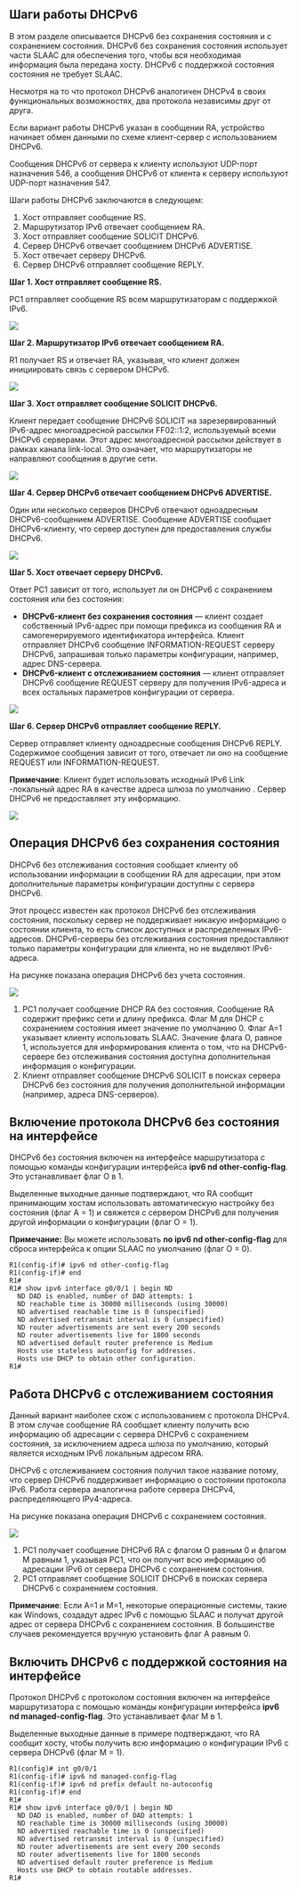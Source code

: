 <!-- 8.3.1 -->
## Шаги работы DHCPv6

В этом разделе описывается DHCPv6 без сохранения состояния и с сохранением состояния. DHCPv6 без сохранения состояния использует части SLAAC для обеспечения того, чтобы вся необходимая информация была передана хосту. DHCPv6 с поддержкой состояния состояния не требует SLAAC.

Несмотря на то что протокол DHCPv6 аналогичен DHCPv4 в своих функциональных возможностях, два протокола независимы друг от друга.

Если вариант работы DHCPv6 указан в сообщении RA, устройство начинает обмен данными по схеме клиент-сервер с использованием DHCPv6.

Сообщения DHCPv6 от сервера к клиенту используют UDP-порт назначения 546, а сообщения DHCPv6 от клиента к серверу используют UDP-порт назначения 547.

Шаги работы DHCPv6 заключаются в следующем:

1. Хост отправляет сообщение RS.
2. Маршрутизатор IPv6 отвечает сообщением RA.
3. Хост отправляет сообщение SOLICIT DHCPv6.
4. Сервер DHCPv6 отвечает сообщением DHCPv6 ADVERTISE.
5. Хост отвечает серверу DHCPv6.
6. Сервер DHCPv6 отправляет сообщение REPLY.

**Шаг 1. Хост отправляет сообщение RS.**

PC1 отправляет сообщение RS всем маршрутизаторам с поддержкой IPv6.

![](./assets/8.3.1-1.png)


**Шаг 2. Маршрутизатор IPv6 отвечает сообщением RA.**

R1 получает RS и отвечает RA, указывая, что клиент должен инициировать связь с сервером DHCPv6.

![](./assets/8.3.1-2.png)


**Шаг 3. Хост отправляет сообщение SOLICIT DHCPv6.**

Клиент передает сообщение DHCPv6 SOLICIT на зарезервированный IPv6-адрес многоадресной рассылки FF02::1:2, используемый всеми DHCPv6 серверами. Этот адрес многоадресной рассылки действует в рамках канала link-local. Это означает, что маршрутизаторы не направляют сообщения в другие сети.

![](./assets/8.3.1-3.png)


**Шаг 4. Сервер DHCPv6 отвечает сообщением DHCPv6 ADVERTISE.**

Один или несколько серверов DHCPv6 отвечают одноадресным DHCPv6-сообщением ADVERTISE. Сообщение ADVERTISE сообщает DHCPv6-клиенту, что сервер доступен для предоставления службы DHCPv6.

![](./assets/8.3.1-4.png)


**Шаг 5. Хост отвечает серверу DHCPv6.**

Ответ PC1 зависит от того, использует ли он DHCPv6 с сохранением состояния или без состояния:

*  **DHCPv6-клиент без сохранения состояния** — клиент создает собственный IPv6-адрес при помощи префикса из сообщения RA и самогенерируемого идентификатора интерфейса. Клиент отправляет DHCPv6 сообщение INFORMATION-REQUEST серверу DHCPv6, запрашивая только параметры конфигурации, например, адрес DNS-сервера.
* **DHCPv6-клиент с отслеживанием состояния** — клиент отправляет DHCPv6 сообщение REQUEST серверу для получения IPv6-адреса и всех остальных параметров конфигурации от сервера.

![](./assets/8.3.1-5.png)


**Шаг 6. Сервер DHCPv6 отправляет сообщение REPLY.**

Сервер отправляет клиенту одноадресные сообщения DHCPv6 REPLY. Содержимое сообщения зависит от того, отвечает ли оно на сообщение REQUEST или INFORMATION-REQUEST.

**Примечание**: Клиент будет использовать исходный IPv6 Link -локальный адрес RA в качестве адреса шлюза по умолчанию . Сервер DHCPv6 не предоставляет эту информацию.

![](./assets/8.3.1-6.png)


<!-- 8.3.2 -->
## Операция DHCPv6 без сохранения состояния

DHCPv6 без отслеживания состояния сообщает клиенту об использовании информации в сообщении RA для адресации, при этом дополнительные параметры конфигурации доступны с сервера DHCPv6.

Этот процесс известен как протокол DHCPv6 без отслеживания состояния, поскольку сервер не поддерживает никакую информацию о состоянии клиента, то есть список доступных и распределенных IPv6-адресов. DHCPv6-серверы без отслеживания состояния предоставляют только параметры конфигурации для клиента, но не выделяют IPv6-адреса.

На рисунке показана операция DHCPv6 без учета состояния.

![](./assets/8.3.2.png)


1. PC1 получает сообщение DHCP RA без состояния. Сообщение RA содержит префикс сети и длину префикса. Флаг M для DHCP с сохранением состояния имеет значение по умолчанию 0. Флаг A=1 указывает клиенту использовать SLAAC. Значение флага O, равное 1, используется для информирования клиента о том, что на DHCPv6-сервере без отслеживания состояния доступна дополнительная информация о конфигурации.
2. Клиент отправляет сообщение DHCPv6 SOLICIT в поисках сервера DHCPv6 без состояния для получения дополнительной информации (например, адреса DNS-серверов).

<!-- 8.3.3 -->
## Включение протокола DHCPv6 без состояния на интерфейсе

DHCPv6 без состояния включен на интерфейсе маршрутизатора с помощью команды конфигурации интерфейса **ipv6 nd other-config-flag**. Это устанавливает флаг O в 1.

Выделенные выходные данные подтверждают, что RA сообщит принимающим хостам использовать автоматическую настройку без состояния (флаг A = 1) и свяжется с сервером DHCPv6 для получения другой информации о конфигурации (флаг O = 1).

**Примечание:** Вы можете использовать **no ipv6 nd other-config-flag** для сброса интерфейса к опции SLAAC по умолчанию (флаг O = 0).

```
R1(config-if)# ipv6 nd other-config-flag
R1(config-if)# end
R1#
R1# show ipv6 interface g0/0/1 | begin ND
  ND DAD is enabled, number of DAD attempts: 1
  ND reachable time is 30000 milliseconds (using 30000)
  ND advertised reachable time is 0 (unspecified)
  ND advertised retransmit interval is 0 (unspecified)
  ND router advertisements are sent every 200 seconds
  ND router advertisements live for 1800 seconds
  ND advertised default router preference is Medium
  Hosts use stateless autoconfig for addresses.
  Hosts use DHCP to obtain other configuration.
R1#
```

<!-- 8.3.4 -->
## Работа DHCPv6 с отслеживанием состояния

Данный вариант наиболее схож с использованием с протокола DHCPv4. В этом случае сообщение RA сообщает клиенту получить всю информацию об адресации с сервера DHCPv6 с сохранением состояния, за исключением адреса шлюза по умолчанию, который является исходным IPv6 локальным адресом RRA.

DHCPv6 с отслеживанием состояния получил такое название потому, что сервер DHCPv6 поддерживает информацию о состоянии протокола IPv6. Работа сервера аналогична работе сервера DHCPv4, распределяющего IPv4-адреса.

На рисунке показана операция DHCPv6 с сохранением состояния.

![](./assets/8.3.4.png)


1. PC1 получает сообщение DHCPv6 RA с флагом O равным 0 и флагом M равным 1, указывая PC1, что он получит всю информацию об адресации IPv6 от сервера DHCPv6 с сохранением состояния.
2. PC1 отправляет сообщение SOLICIT DHCPv6 в поисках сервера DHCPv6 с сохранением состояния.

**Примечание**: Если A=1 и M=1, некоторые операционные системы, такие как Windows, создадут адрес IPv6 с помощью SLAAC и получат другой адрес от сервера DHCPv6 с сохранением состояния. В большинстве случаев рекомендуется вручную установить флаг A равным 0.

<!-- 8.3.5 -->
## Включить DHCPv6 с поддержкой состояния на интерфейсе

Протокол DHCPv6 с протоколом состояния включен на интерфейсе маршрутизатора с помощью команды конфигурации интерфейса **ipv6 nd managed-config-flag**. Это устанавливает флаг M в 1.

Выделенные выходные данные в примере подтверждают, что RA сообщит хосту, чтобы получить всю информацию о конфигурации IPv6 с сервера DHCPv6 (флаг M = 1).

```
R1(config)# int g0/0/1
R1(config-if)# ipv6 nd managed-config-flag
R1(config-if)# ipv6 nd prefix default no-autoconfig
R1(config-if)# end
R1#
R1# show ipv6 interface g0/0/1 | begin ND
  ND DAD is enabled, number of DAD attempts: 1
  ND reachable time is 30000 milliseconds (using 30000)
  ND advertised reachable time is 0 (unspecified)
  ND advertised retransmit interval is 0 (unspecified)
  ND router advertisements are sent every 200 seconds
  ND router advertisements live for 1800 seconds
  ND advertised default router preference is Medium
  Hosts use DHCP to obtain routable addresses.
R1#
```

<!-- 8.3.6 -->
<!-- quiz -->